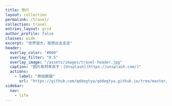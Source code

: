 ```yaml
---
title: 旅行
layout: collection
permalink: /travel/
collection: travel
entries_layout: grid
author_profile: false
classes: wide
excerpt: "世界很大，我想出去走走"
header:
  overlay_color: "#000"
  overlay_filter: "0.5"
  overlay_image: "/assets/images/travel-header.jpg"
  caption: "图片素材来自于：[Unsplash](https://unsplash.com/)"
  actions:
    - label: "原始数据"
      url: "https://github.com/qddegtya/qddegtya.github.io/tree/master/_travel"
sidebar:
  nav:
    - life
---
```

